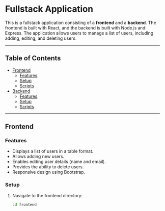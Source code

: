 # Fullstack Application

This is a fullstack application consisting of a **frontend** and a **backend**. The frontend is built with React, and the backend is built with Node.js and Express. The application allows users to manage a list of users, including adding, editing, and deleting users.

---

## Table of Contents
- [Frontend](#frontend)
  - [Features](#features)
  - [Setup](#setup)
  - [Scripts](#scripts)
- [Backend](#backend)
  - [Features](#features-1)
  - [Setup](#setup-1)
  - [Scripts](#scripts-1)

---

## Frontend

### Features
- Displays a list of users in a table format.
- Allows adding new users.
- Enables editing user details (name and email).
- Provides the ability to delete users.
- Responsive design using Bootstrap.

### Setup
1. Navigate to the frontend directory:
   ```bash
   cd frontend